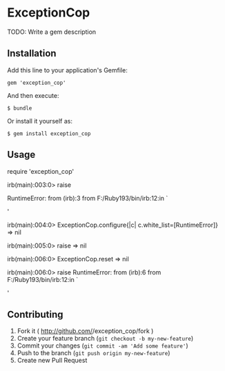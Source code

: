 # ExceptionCop

TODO: Write a gem description

## Installation

Add this line to your application's Gemfile:

    gem 'exception_cop'

And then execute:

    $ bundle

Or install it yourself as:

    $ gem install exception_cop

## Usage

require 'exception_cop'

irb(main):003:0> raise

RuntimeError:
        from (irb):3
        from F:/Ruby193/bin/irb:12:in `<main>'

irb(main):004:0> ExceptionCop.configure{|c| c.white_list=[RuntimeError]}
=> nil

irb(main):005:0> raise
=> nil

irb(main):006:0> ExceptionCop.reset
=> nil

irb(main):006:0> raise
RuntimeError:
        from (irb):6
        from F:/Ruby193/bin/irb:12:in `<main>'

## Contributing

1. Fork it ( http://github.com/<my-github-username>/exception_cop/fork )
2. Create your feature branch (`git checkout -b my-new-feature`)
3. Commit your changes (`git commit -am 'Add some feature'`)
4. Push to the branch (`git push origin my-new-feature`)
5. Create new Pull Request
